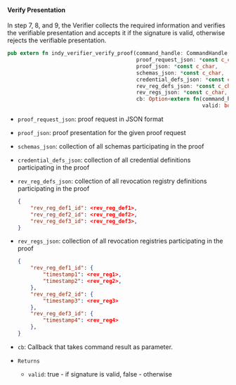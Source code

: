 #### Verify Presentation

In step 7, 8, and 9, the Verifier collects the required information and verifies the verifiable presentation and accepts it if the
signature is valid, otherwise rejects the verifiable presentation.

```rust
pub extern fn indy_verifier_verify_proof(command_handle: CommandHandle,
                                         proof_request_json: *const c_char,
                                         proof_json: *const c_char,
                                         schemas_json: *const c_char,
                                         credential_defs_json: *const c_char,
                                         rev_reg_defs_json: *const c_char,
                                         rev_regs_json: *const c_char,
                                         cb: Option<extern fn(command_handle_: CommandHandle, err: ErrorCode,
                                                              valid: bool)>) -> ErrorCode {}
```

* `proof_request_json`: proof request in JSON format
* `proof_json`: proof presentation for the given proof request
* `schemas_json`: collection of all schemas participating in the proof
* `credential_defs_json`: collection of all credential definitions participating in the proof
* `rev_reg_defs_json`: collection of all revocation registry definitions participating in the proof
   ```json
   {
       "rev_reg_def1_id": <rev_reg_def1>,
       "rev_reg_def2_id": <rev_reg_def2>,
       "rev_reg_def3_id": <rev_reg_def3>,
   }
    ```

* `rev_regs_json`: collection of all revocation registries participating in the proof
    ```json
    {
        "rev_reg_def1_id": {
            "timestamp1": <rev_reg1>,
            "timestamp2": <rev_reg2>,
        },
        "rev_reg_def2_id": {
            "timestamp3": <rev_reg3>
        },
        "rev_reg_def3_id": {
            "timestamp4": <rev_reg4>
        },
    }
    ```
* `cb`: Callback that takes command result as parameter.
* `Returns`
    * `valid`: true - if signature is valid, false - otherwise
